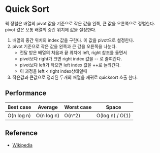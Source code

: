 # Quick Sort
퀵 정렬은 배열의 pivot 값을 기준으로 작은 값을 왼쪽, 큰 값을 오른쪽으로 정렬한다.
pivot 값은 보통 배열의 중간 위치에 값을 설정한다.

1. 배열의 중간 위치의 index 값을 구한다. 이 값을 pivot으로 설정한다.
2. pivot 기준으로 작은 값을 왼쪽과 큰 값을 오른쪽을 나눈다.
    - 전달 받은 배열의 처음과 끝 위치에 left, right 참조를 돌면서 
    - pivot보다 right가 크면 right index 값을 -- 로 줄여간다.
    - pivot보다 left가 작으면 left index 값을 ++로 늘려간다.
    - 이 과정을 left < right index상태일때
3. 작은값과 큰값으로 정리된 두개의 배열을 재귀로 quicksort 호출 한다.


## Performance
Best case  | Average    | Worst case | Space 
---------- | ---------- | ---------- | -------
O(n log n) | O(n log n) | O(n^2)     | O(log n) / O(1)

## Reference
- [Wikipedia](https://ko.wikipedia.org/wiki/%ED%80%B5_%EC%A0%95%EB%A0%AC)